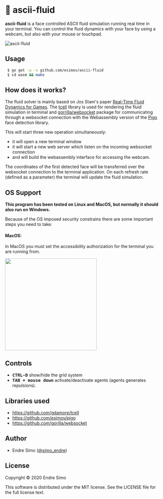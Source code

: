 # 🌊 ascii-fluid

**ascii-fluid** is a face controlled ASCII fluid simulation running real time in your terminal. You can control the fluid dynamics with your face by using a webcam, but also with your mouse or touchpad.

![ascii-fluid](https://user-images.githubusercontent.com/883386/73605776-2b83bf00-45ab-11ea-93d1-ad6b2a6010e7.gif)


## Usage
```bash
 $ go get -u -v github.com/esimov/ascii-fluid
 $ cd wasm && make
```

## How does it works?

The fluid solver is mainly based on Jos Stam's paper [Real-Time Fluid Dynamics for Games](https://pdfs.semanticscholar.org/847f/819a4ea14bd789aca8bc88e85e906cfc657c.pdf). The [tcell](https://github.com/gdamore/tcell) library is used for rendering the fluid simulation in terminal and [gorrilla/websocket](https://github.com/gorilla/websocket) package for communicating through a websocket connection with the Webassembly version of the [Pigo](https://github.com/esimov/pigo) face detection library.

This will start three new operation simultaneously:
- it will open a new terminal window
- it will start a new web server which listen on the incoming websocket connection
- and will build the webassembly interface for accessing the webcam.

The coordinates of the first detected face will be transferred over the websocket connection to the terminal application. On each refresh rate (defined as a parameter) the terminal will update the fluid simulation.

## OS Support
**This program has been tested on Linux and MacOS, but normally it should also run on Windows.**

Because of the OS imposed security constrains there are some important steps you need to take:

#### MacOS:
In MacOS you must set the accessibility authorization for the terminal you are running from.

<img src="https://user-images.githubusercontent.com/705503/80077645-11c09b00-854e-11ea-8b52-ad130b42028b.png" width=300/>

## Controls

- <kbd>**CTRL-D**</kbd> show/hide the grid system
- <kbd>**TAB + mouse down**</kbd> activate/deactivate agents (agents generates repulsions).

## Libraries used

- https://github.com/gdamore/tcell
- https://github.com/esimov/pigo
- https://github.com/gorilla/websocket

## Author

* Endre Simo ([@simo_endre](https://twitter.com/simo_endre))

## License

Copyright © 2020 Endre Simo

This software is distributed under the MIT license. See the LICENSE file for the full license text.
